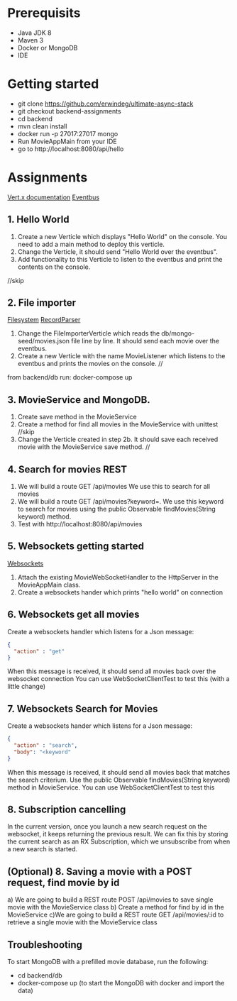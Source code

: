 # Prerequisits
* Java JDK 8
* Maven 3
* Docker or MongoDB
* IDE

# Getting started
* git clone https://github.com/erwindeg/ultimate-async-stack
* git checkout backend-assignments
* cd backend
* mvn clean install
* docker run -p 27017:27017 mongo
* Run MovieAppMain from your IDE
* go to http://localhost:8080/api/hello

# Assignments
[Vert.x documentation](http://vertx.io/docs/vertx-core/java/)
[Eventbus](http://vertx.io/docs/vertx-core/java/#event_bus)
## 1. Hello World
1. Create a new Verticle which displays "Hello World" on the console. You need to add a main method to deploy this verticle.
1. Change the Verticle, it should send "Hello World over the eventbus".
1. Add functionality to this Verticle to listen to the eventbus and print the contents on the console.


//skip
## 2. File importer
[Filesystem](http://vertx.io/docs/vertx-core/java/#_using_the_file_system_with_vert_x)
[RecordParser](http://vertx.io/docs/apidocs/io/vertx/core/parsetools/RecordParser.html)
1. Change the FileImporterVerticle which reads the db/mongo-seed/movies.json file line by line. It should send each movie over the eventbus.
1. Create a new Verticle with the name MovieListener which listens to the eventbus and prints the movies on the console.
//


from backend/db run: docker-compose up
## 3. MovieService and MongoDB.
1. Create save method in the MovieService
1. Create a method for find all movies in the MovieService with unittest
//skip
1. Change the Verticle created in step 2b. It should save each received movie with the MovieService save method.
//

## 4. Search for movies REST
1. We will build a route GET /api/movies We use this to search for all movies
1. We will build a route GET /api/movies?keyword=<keyword>. We use this keyword to search for movies using the public Observable<JsonObject> findMovies(String keyword) method.
1. Test with http://localhost:8080/api/movies


## 5. Websockets getting started
[Websockets](http://vertx.io/docs/vertx-core/java/#_websockets)
1. Attach the existing MovieWebSocketHandler to the HttpServer in the MovieAppMain class.
1. Create a websockets hander which prints "hello world" on connection

## 6. Websockets get all movies
Create a websockets handler which listens for a Json message:
```json
{
  "action" : "get"
}
```
When this message is received, it should send all movies back over the websocket connection
You can use WebSocketClientTest to test this (with a little change)

## 7. Websockets Search for Movies
Create a websockets hander which listens for a Json message:
```json
{
  "action" : "search",
  "body": "<keyword"
}
```
When this message is received, it should send all movies back that matches the search criterium. Use the public Observable<JsonObject> findMovies(String keyword) method in MovieService.
You can use WebSocketClientTest to test this

## 8. Subscription cancelling
In the current version, once you launch a new search request on the websocket, it keeps returning the previous result.
We can fix this by storing the current search as an RX Subscription, which we unsubscribe from when a new search is started.

## (Optional) 8. Saving a movie with a POST request, find movie by id
a) We are going to build a REST route POST /api/movies to save single movie with the MovieService class
b) Create a method for find by id  in the MovieService
c)We are going to build a REST route GET /api/movies/:id to retrieve a single movie with the MovieService class

## Troubleshooting

To start MongoDB with a prefilled movie database, run the following:
* cd backend/db
* docker-compose up (to start the MongoDB with docker and import the data)
